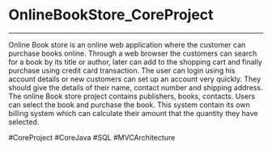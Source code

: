 # OnlineBookStore_CoreProject
------------------------------
Online Book store is an online web application where the customer can purchase
books online. Through a web browser the customers can search for a book by its
title or author, later can add to the shopping cart and finally purchase using credit
card transaction. The user can login using his account details or new customers can
set up an account very quickly. They should give the details of their name, contact
number and shipping address.
The online Book store project contains publishers, books, contacts.
Users can select the book and purchase the book.
This system contain its own billing system which can calculate their amount that the quantity they have selected.

#CoreProject #CoreJava #SQL #MVCArchitecture

